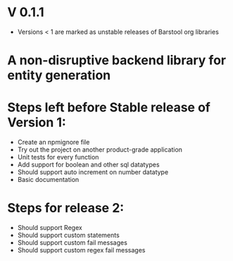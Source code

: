 # V 0.1.1

* Versions < 1 are marked as unstable releases of Barstool org libraries 

# A non-disruptive backend library for entity generation


# Steps left before Stable release of Version 1:
* Create an npmignore file
* Try out the project on another product-grade application
* Unit tests for every function
* Add support for boolean and other sql datatypes
* Should support auto increment on number datatype
* Basic documentation

# Steps for release 2:
* Should support Regex
* Should support custom statements
* Should support custom fail messages
* Should support custom regex fail messages
